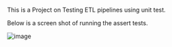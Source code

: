 This is a Project on Testing ETL pipelines using unit test.

Below is a screen shot of running the assert tests.

![image](https://github.com/ugalugalu/Week-11_Project/assets/54645939/f95a127b-6165-4333-b440-c7973b2360c2)
